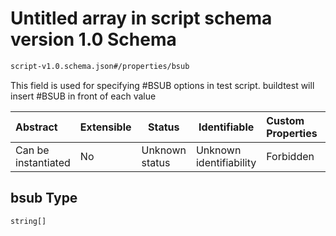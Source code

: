 # Untitled array in script schema version 1.0 Schema

```txt
script-v1.0.schema.json#/properties/bsub
```

This field is used for specifying #BSUB options in test script. buildtest will insert #BSUB in front of each value


| Abstract            | Extensible | Status         | Identifiable            | Custom Properties | Additional Properties | Access Restrictions | Defined In                                                                         |
| :------------------ | ---------- | -------------- | ----------------------- | :---------------- | --------------------- | ------------------- | ---------------------------------------------------------------------------------- |
| Can be instantiated | No         | Unknown status | Unknown identifiability | Forbidden         | Allowed               | none                | [script-v1.0.schema.json\*](../out/script-v1.0.schema.json "open original schema") |

## bsub Type

`string[]`
